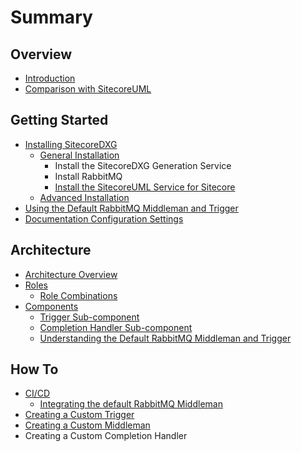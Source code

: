 # Summary

## Overview

* [Introduction](README.md)
* [Comparison with SitecoreUML](comparison-with-sitecoreuml.md)

## Getting Started

* [Installing SitecoreDXG](getting-started/installing-sitecoredxg.md)
  * [General Installation](getting-started/general-installation.md)
    * Install the SitecoreDXG Generation Service
    * Install RabbitMQ
    * [Install the SitecoreUML Service for Sitecore](getting-started/general-installation/install-the-sitecoreuml-service-for-sitecore.md)
  * [Advanced Installation](getting-started/advanced-installation.md)
* [Using the Default RabbitMQ Middleman and Trigger](getting-started/using-the-default-rabbitmq-middleman-and-trigger.md)
* [Documentation Configuration Settings](getting-started/controlling-documentation-configuration-in-sitecore.md)

## Architecture

* [Architecture Overview](architecture/architecture-overview.md)
* [Roles](architecture/roles.md)
  * [Role Combinations](architecture/role-combinations.md)
* [Components](architecture/components-overview.md)
  * [Trigger Sub-component](architecture/components-overview/trigger-sub-component.md)
  * [Completion Handler Sub-component](architecture/components-overview/completion-handler-sub-component.md)
  * [Understanding the Default RabbitMQ Middleman and Trigger](architecture/components-overview/understanding-the-default-rabbitmq-middleman-and-trigger.md)

## How To

* [CI/CD](how-to/cicd.md)
  * [Integrating the default RabbitMQ Middleman](how-to/cicd/integrating-the-default-rabbitmq-middleman.md)
* [Creating a Custom Trigger](how-to/creating-a-custom-trigger.md)
* [Creating a Custom Middleman](how-to/creating-a-custom-middleman.md)
* Creating a Custom Completion Handler

